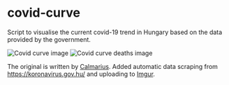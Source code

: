 # covid-curve
Script to visualise the current covid-19 trend in Hungary based on the data provided by the government.

![Covid curve image](https://i.imgur.com/NEVM1aV.png)
![Covid curve deaths image](https://i.imgur.com/SX5xYru.png)

The original is written by [Calmarius](https://github.com/Calmarius). Added automatic data scraping from https://koronavirus.gov.hu/ and uploading to [Imgur](https://imgur.com/).
